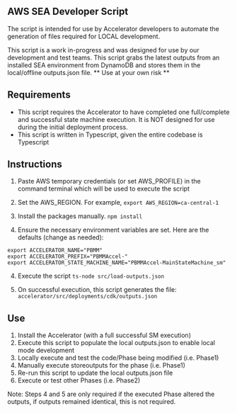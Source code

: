 ## AWS SEA Developer Script

The script is intended for use by Accelerator developers to automate the generation of files required for LOCAL development.

This script is a work in-progress and was designed for use by our development and test teams. This script grabs the latest outputs from an installed SEA environment from DynamoDB and stores them in the local/offline outputs.json file. ** Use at your own risk **

## Requirements

- This script requires the Accelerator to have completed one full/complete and successful state machine execution. It is NOT designed for use during the initial deployment process.
- This script is written in Typescript, given the entire codebase is Typescript

## Instructions

1. Paste AWS temporary credentials (or set AWS_PROFILE) in the command terminal which will be used to execute the script

2. Set the AWS_REGION. For example, `export AWS_REGION=ca-central-1`

3. Install the packages manually. `npm install`

4. Ensure the necessary environment variables are set. Here are the defaults (change as needed):

```
export ACCELERATOR_NAME="PBMM"
export ACCELERATOR_PREFIX="PBMMAccel-"
export ACCELERATOR_STATE_MACHINE_NAME="PBMMAccel-MainStateMachine_sm"
```

4. Execute the script `ts-node src/load-outputs.json`

5. On successful execution, this script generates the file: `accelerator/src/deployments/cdk/outputs.json`

## Use

1. Install the Accelerator (with a full successful SM execution)
2. Execute this script to populate the local outputs.json to enable local mode development
3. Locally execute and test the code/Phase being modified (i.e. Phase1)
4. Manually execute storeoutputs for the phase (i.e. Phase1)
5. Re-run this script to update the local outputs.json file
6. Execute or test other Phases (i.e. Phase2)

Note: Steps 4 and 5 are only required if the executed Phase altered the outputs, if outputs remained identical, this is not required.

